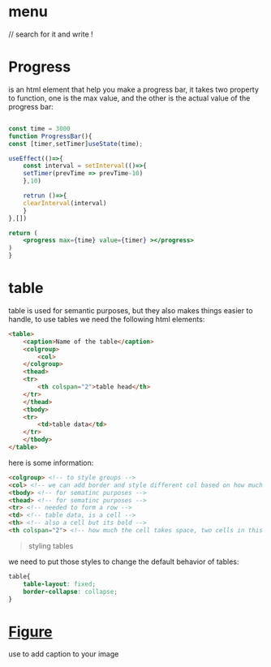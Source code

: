 # menu 
// search for it and write !
# Progress

is an html element that help you make a progress bar, it takes two property to function, one is the max value, and the other is the actual value of the progress bar:

```jsx

const time = 3000
function ProgressBar(){
const [timer,setTimer]useState(time);

useEffect(()=>{
	const interval = setInterval(()=>{
	setTimer(prevTime => prevTime-10)
	},10)

	retrun ()=>{
	clearInterval(interval)
	}
},[])

return (
	<progress max={time} value={timer} ></progress>
)
}
```

# table

table is used for semantic purposes, but they also makes things easier to handle, to use tables we need the following html elements:

```html
<table>
	<caption>Name of the table</caption>
	<colgroup>
		<col>
	</colgroup>
	<thead>
	<tr>
		<th colspan="2">table head</th>
	</tr>
	</thead>
	<tbody>
	<tr>
		<td>table data</td>
	</tr>
	</tbody>
</table>
```

here is some information:
```html
<colgroup> <!-- to style groups -->
<col> <!-- we can add border and style different col based on how much cols we have, if we put one, it will style all of them -->
<tbody> <!-- for sematinc purposes -->
<thead> <!-- for sematinc purposes -->
<tr> <!-- needed to form a row -->
<td> <!-- table data, is a cell -->
<th> <!-- also a cell but its bold -->
<th colspan="2"> <!-- how much the cell takes space, two cells in this case -->
```

> styling tables

we need to put those styles to change the default behavior of tables:

```css
table{
	table-layout: fixed;
	border-collapse: collapse;
}
```

# [Figure](https://developer.mozilla.org/en-US/docs/Web/HTML/Element/figure)

use to add caption to your image